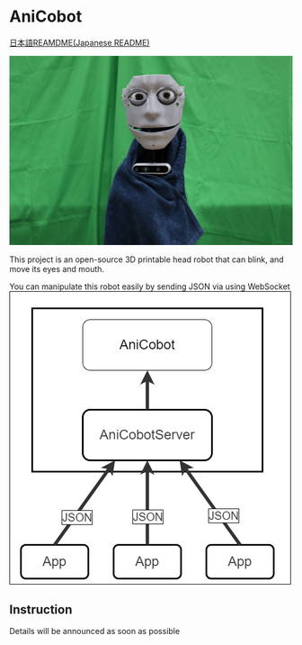 # AniCobot

[日本語REAMDME(Japanese README)](README.ja.md)

![](img/robot.JPG)

This project is an open-source 3D printable head robot that can blink, and move its eyes and mouth.

You can manipulate this robot easily by sending JSON via using WebSocket
![](img/system_architecture.png)


## Instruction
Details will be announced as soon as possible